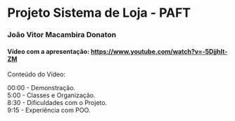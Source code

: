 # Projeto Sistema de Loja - PAFT
### João Vitor Macambira Donaton

#### Vídeo com a apresentação: https://www.youtube.com/watch?v=-5Djjhlt-ZM

Conteúdo do Vídeo:

00:00 - Demonstração. <br>
5:00 - Classes e Organização. <br>
8:30 - Dificuldades com o Projeto. <br>
9:15 - Experiência com POO. <br>